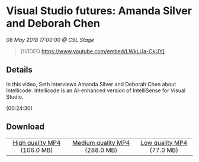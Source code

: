 # Visual Studio futures: Amanda Silver and Deborah Chen

*08 May 2018 17:00:00 @ C9L Stage*

> [!VIDEO https://www.youtube.com/embed/LWkLUa-CkUY]

## Details

<p>In this video, Seth interviews Amanda Silver&nbsp;and Deborah Chen about Intellicode. Intellicode is an AI-enhanced version of IntelliSense for Visual Studio.</p> (00:24:30)

## Download

||||
|:--:|:----:|:-:|
|[High quality MP4](https://sec.ch9.ms/ch9/5087/4a67857e-d53e-4de9-9d2d-a87816d85087/C9L09_high.mp4) (106.0 MB)|[Medium quality MP4](https://sec.ch9.ms/ch9/5087/4a67857e-d53e-4de9-9d2d-a87816d85087/C9L09_mid.mp4) (288.0 MB)|[Low quality MP4](https://sec.ch9.ms/ch9/5087/4a67857e-d53e-4de9-9d2d-a87816d85087/C9L09.mp4) (77.0 MB)|